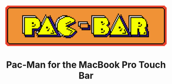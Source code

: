 <p align="center">
	<img src="Resources/Pac-Bar.png">
	<h1 align="center">Pac-Man for the MacBook Pro Touch Bar</h1>
</p>
